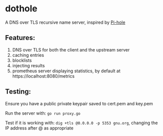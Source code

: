# dothole

A DNS over TLS recursive name server, inspired by [Pi-hole](https://pi-hole.net/)

## Features:
1. DNS over TLS for both the client and the upstream server
2. caching entries
3. blocklists
4. injecting results
5. prometheus server displaying statistics, by default at https://localhost:8080/metrics


## Testing:
Ensure you have a public private keypair saved to cert.pem and key.pem

Run the server with: `go run proxy.go`

Test if it is working with: `dig +tls @0.0.0.0 -p 5353 gnu.org`, changing the IP address after @ as appropriate
